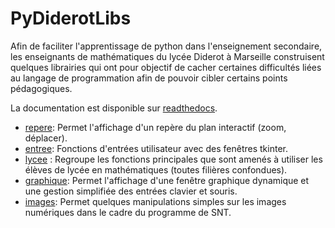 # PyDiderotLibs
Afin de faciliter l'apprentissage de python dans l'enseignement secondaire, les enseignants de mathématiques du lycée Diderot à Marseille construisent quelques librairies qui ont pour objectif de cacher certaines difficultés liées au langage de programmation afin de pouvoir cibler certains points pédagogiques.

La documentation est disponible sur [readthedocs](https://pydiderotlibs.readthedocs.io).

- [repere](/pydiderotlibs/graphique.py): Permet l'affichage d'un repère du plan interactif (zoom, déplacer).
- [entree](/pydiderotlibs/entree.py): Fonctions d'entrées utilisateur avec des fenêtres tkinter.
- [lycee](/pydiderotlibs/lycee.py) : Regroupe les fonctions principales que sont amenés à utiliser les élèves de lycée en mathématiques (toutes filières confondues).
- [graphique](/pydiderotlibs/graphique.py): Permet l'affichage d'une fenêtre graphique dynamique et une gestion simplifiée des entrées clavier et souris.
- [images](https://pydiderotlibs.readthedocs.io/librairies/images.html): Permet quelques manipulations simples sur les images numériques dans le cadre du programme de SNT.
